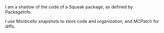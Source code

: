 I am a shadow of the code of a Squeak package, as defined by PackageInfo.

I use Monticello snapshots to store code and organization, and MCPatch for diffs.